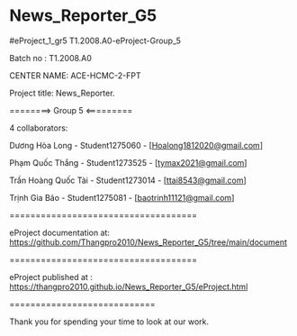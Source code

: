 # News_Reporter_G5

#eProject_1_gr5 T1.2008.A0-eProject-Group_5

Batch no : T1.2008.A0

CENTER NAME: ACE-HCMC-2-FPT

Project title: News_Reporter.

========> Group 5 <=========

4 collaborators:

Dương Hòa Long - Student1275060 - [Hoalong1812020@gmail.com]

Phạm Quốc Thắng - Student1273525 - [tymax2021@gmail.com]

Trần Hoàng Quốc Tài - Student1273014 - [ttai8543@gmail.com]

Trịnh Gia Bảo - Student1275081 - [baotrinh11121@gmail.com]

====================================

eProject documentation at: https://github.com/Thangpro2010/News_Reporter_G5/tree/main/document

====================================

eProject published at : https://thangpro2010.github.io/News_Reporter_G5/eProject.html

============================

Thank you for spending your time to look at our work.
